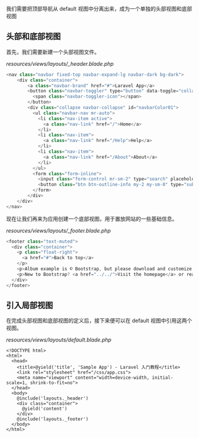 我们需要把顶部导航从 default 视图中分离出来，成为一个单独的头部视图和底部视图

## 头部和底部视图

首先，我们需要新建一个头部视图文件。

_resources/views/layouts/\_header.blade.php_

```php
<nav class="navbar fixed-top navbar-expand-lg navbar-dark bg-dark">
	<div class="container">
	    <a class="navbar-brand" href="#">Laravel App</a>
	    <button class="navbar-toggler" type="button" data-toggle="collapse" data-target="#navbarColor01" aria-controls="navbarColor01" aria-expanded="false" aria-label="Toggle navigation">
	      <span class="navbar-toggler-icon"></span>
	    </button>
	    <div class="collapse navbar-collapse" id="navbarColor01">
	      <ul class="navbar-nav mr-auto">
	        <li class="nav-item active">
	          <a class="nav-link" href="/">Home</a>
	        </li>
	        <li class="nav-item">
	          <a class="nav-link" href="/Help">Help</a>
	        </li>
	        <li class="nav-item">
	          <a class="nav-link" href="/About">About</a>
	        </li>
	      </ul>
	      <form class="form-inline">
	        <input class="form-control mr-sm-2" type="search" placeholder="Search" aria-label="Search">
	        <button class="btn btn-outline-info my-2 my-sm-0" type="submit">Search</button>
	      </form>
	    </div>
	</div>
</nav>
```

现在让我们再来为应用创建一个底部视图，用于置放网站的一些基础信息。

_resources/views/layouts/\_footer.blade.php_

```js
<footer class="text-muted">
  <div class="container">
    <p class="float-right">
      <a href="#">Back to top</a>
    </p>
    <p>Album example is © Bootstrap, but please download and customize it for yourself!</p>
    <p>New to Bootstrap? <a href="../../">Visit the homepage</a> or read our <a href="../../getting-started/">getting started guide</a>.</p>
  </div>
</footer>
```

## 引入局部视图

在完成头部视图和底部视图的定义后，接下来便可以在 default 视图中引用这两个视图。

_resources/views/layouts/default.blade.php_

```
<!DOCTYPE html>
<html>
  <head>
    <title>@yield('title', 'Sample App') - Laravel 入门教程</title>
    <link rel="stylesheet" href="/css/app.css">
    <meta name="viewport" content="width=device-width, initial-scale=1, shrink-to-fit=no">
  </head>
  <body>
  	@include('layouts._header')
    <div class="container">
      @yield('content')
    </div>   
    @include('layouts._footer') 
  </body>
</html>
```



